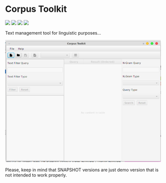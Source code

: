 # Corpus Toolkit

![](https://img.shields.io/badge/groupId-com.erayerdin-green.svg?style=flat-square)
![](https://img.shields.io/badge/artifactId-corpustk-green.svg?style=flat-square)
![](https://img.shields.io/badge/version-v0.1.0--SNAPSHOT-red.svg?style=flat-square)
[![](https://img.shields.io/badge/license-apache--v2-000000.svg?style=flat-square)](LICENSE.txt)

Text management tool for linguistic purposes...

![](src/main/resources/img/screenshot.png)

Please, keep in mind that SNAPSHOT versions are just demo version that is not intended to work properly.
